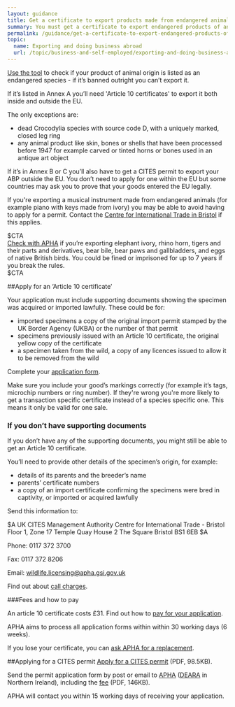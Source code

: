 ```yaml
---
layout: guidance
title: Get a certificate to export products made from endangered animals 
summary: You must get a certificate to export endangered products of animal origin
permalink: /guidance/get-a-certificate-to-export-endangered-products-of-animal-origin.html
topic:
  name: Exporting and doing business abroad
  url: /topic/business-and-self-employed/exporting-and-doing-business-abroad.html
---
```


[Use the tool](http://www.speciesplus.net/) to check if your product of animal origin is listed as an endangered species - if it’s banned outright you can’t export it.

If it’s listed in Annex A you’ll need  'Article 10 certificates' to export it both inside and outside the EU.

The only exceptions are:

* dead Crocodylia species with source code D, with a uniquely marked, closed leg ring
* any animal product like skin, bones or shells that have been processed before 1947 for example carved or tinted horns or bones used in an antique art object 

If it’s in Annex B or C you’ll also have to get a CITES permit to export your ABP outside the EU. You don’t need to apply for one within the EU but some countries may ask you to prove that your goods entered the EU legally.

If you're exporting a musical instrument made from endangered animals (for example piano with keys made from ivory) you may be able to avoid having to apply for a permit. Contact the [Centre for International Trade in Bristol](https://www.gov.uk/government/organisations/animal-and-plant-health-agency/about/access-and-opening#specialist-service-centres-ssc) if this applies.

$CTA  
[Check with APHA](https://www.gov.uk/government/organisations/animal-and-plant-health-agency/about/access-and-opening#centre-for-international-trade-bristol) if you’re exporting elephant ivory, rhino horn, tigers and their parts and derivatives, bear bile, bear paws and gallbladders, and eggs of native British birds. You could be fined or imprisoned for up to 7 years if you break the rules.  
$CTA

##Apply for an ‘Article 10 certificate’

Your application must include supporting documents showing the specimen was acquired or imported lawfully. These could be for:


* imported specimens a copy of the original import permit stamped by the UK Border Agency (UKBA) or the number of that permit 
* specimens previously issued with an Article 10 certificate, the original yellow copy of the certificate
* a specimen taken from the wild, a copy of any licences issued to allow it to be removed from the wild

Complete your [application form](https://www.gov.uk/government/publications/endangered-species-application-for-commercial-use). 

Make sure you include your good’s markings correctly (for example it’s tags, microchip numbers or ring number). If they're wrong you're more likely to get a transaction specific certificate instead of a species specific one. This means it only be valid for one sale.

### If you don’t have supporting documents

If you don’t have any of the supporting documents, you might still be able to get an Article 10 certificate. 

You’ll need to provide other details of the specimen’s origin, for example:

* details of its parents and the breeder’s name
* parents’ certificate numbers
* a copy of an import certificate confirming the specimens were bred in captivity, or imported or acquired lawfully

Send this information to:

$A
UK CITES Management Authority
Centre for International Trade - Bristol
Floor 1, Zone 17 
Temple Quay House 
2 The Square 
Bristol 
BS1 6EB
$A

Phone: 0117 372 3700

Fax: 0117 372 8206 

Email: <wildlife.licensing@apha.gsi.gov.uk>

Find out about [call charges](https://www.gov.uk/call-charges).

###Fees and how to pay

An article 10 certificate costs £31. Find out how to [pay for your application](https://www.gov.uk/guidance/controlled-species-fees-and-how-to-pay#how-to-pay).

APHA aims to process all application forms within within 30 working days (6 weeks). 

If you lose your certificate, you can [ask APHA for a replacement](http://www.gov.uk/guidance/replace-a-lost-stolen-or-incorrect-document-for-a-controlled-species).

##Applying for a CITES permit
[Apply for a CITES permit](https://www.gov.uk/government/uploads/system/uploads/attachment_data/file/423417/form-fed0172.pdf) (PDF, 98.5KB).

Send the permit application form by post or email to [APHA](https://govuk-import-export.herokuapp.com/guidance/get-a-licence-to-export-circus-endangered-research-animals.html#contacts) ([DEARA](https://www.dardni.gov.uk/contact) in Northern Ireland), including the [fee](https://www.gov.uk/government/uploads/system/uploads/attachment_data/file/355264/cites-ag-ct-01.pdf) (PDF, 146KB).



APHA will contact you within 15 working days of receiving your application.
